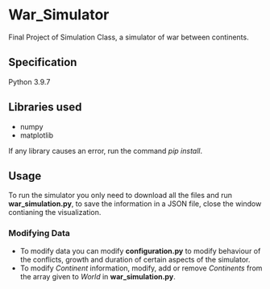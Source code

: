 # War_Simulator
Final Project of Simulation Class, a simulator of war between continents.

## Specification
Python 3.9.7

## Libraries used
* numpy
* matplotlib

If any library causes an error, run the command _pip install_.

## Usage
To run the simulator you only need to download all the files and run **war_simulation.py**, to save the information in a JSON file, close the window contianing the visualization.

### Modifying Data
* To modify data you can modify **configuration.py** to modify behaviour of the conflicts, growth and duration of certain aspects of the simulator.
* To modify _Continent_ information, modify, add or remove _Continents_ from the array given to _World_ in **war_simulation.py**.